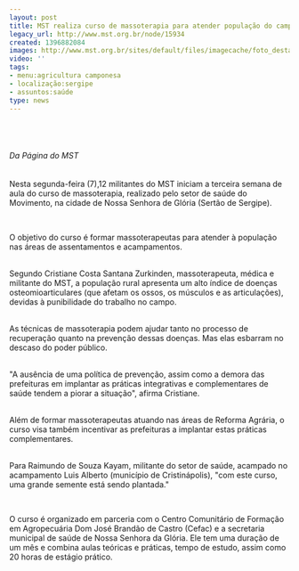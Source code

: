 ```yaml
---
layout: post
title: MST realiza curso de massoterapia para atender população do campo
legacy_url: http://www.mst.org.br/node/15934
created: 1396882084
images: http://www.mst.org.br/sites/default/files/imagecache/foto_destaque/massoterapia!.jpg
video: ''
tags:
- menu:agricultura camponesa
- localização:sergipe
- assuntos:saúde
type: news
---
```

<p class="MsoNormal"><img style="margin: 10px;" src="http://www.mst.org.br/sites/default/files/massoterapia.jpg" alt=""><br><br><br><em>Da Página do MST<br></em><br><br>Nesta segunda-feira (7),12 militantes do MST iniciam a terceira semana de aula do curso de massoterapia, realizado pelo setor de saúde do Movimento, na cidade de Nossa Senhora de Glória (Sertão de Sergipe).</p><p class="MsoNormal">&nbsp;</p><p class="MsoNormal">O objetivo do curso é formar massoterapeutas para atender à população nas áreas de assentamentos e acampamentos.</p><p class="MsoNormal"><br>Segundo Cristiane Costa Santana Zurkinden, massoterapeuta, médica e militante do MST, a população rural apresenta um alto índice de doenças osteomioarticulares (que afetam os ossos, os músculos e as articulações), devidas à punibilidade do trabalho no campo.</p><p class="MsoNormal"><br>As técnicas de massoterapia podem ajudar tanto no processo de recuperação quanto na prevenção dessas doenças. Mas elas esbarram no descaso do poder público.</p><p class="MsoNormal"><br>"A ausência de uma política de prevenção, assim como a demora das prefeituras em implantar as práticas integrativas e complementares de saúde tendem a piorar a situação", afirma Cristiane.</p><p class="MsoNormal"><br>Além de formar massoterapeutas atuando nas áreas de Reforma Agrária, o curso visa também incentivar as prefeituras a implantar estas práticas complementares.</p><p class="MsoNormal"><br>Para Raimundo de Souza Kayam, militante do setor de saúde, acampado no acampamento Luis Alberto (município de Cristinápolis), "com este curso, uma grande semente está sendo plantada."</p><p class="MsoNormal">&nbsp;</p><p class="MsoNormal">O curso é organizado em parceria com o Centro Comunitário de Formação em Agropecuária Dom José Brandão de Castro (Cefac) e a secretaria municipal de saúde de Nossa Senhora da Glória. Ele tem uma duração de um mês e combina aulas teóricas e práticas, tempo de estudo, assim como 20 horas de estágio prático.</p>
